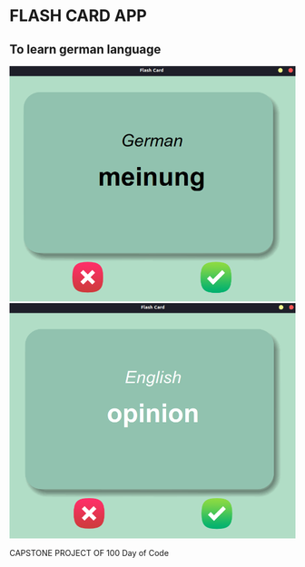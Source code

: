 # FLASH CARD APP
## To learn german language

![Front Image](/images/front.png?raw=true "Front Image")
![Back Image](/images/back.png?raw=true "Back Image")


CAPSTONE PROJECT OF 100 Day of Code